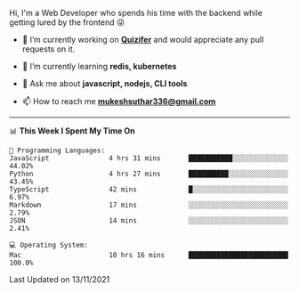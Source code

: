 Hi, I'm a Web Developer who spends his time with the backend while getting lured by the frontend 😜

- 🔭 I’m currently working on **[Quizifer](https://github.com/SutharMukesh/Quizifer/)** and would appreciate any pull requests on it.

- 🌱 I’m currently learning **redis, kubernetes**

- 💬 Ask me about **javascript, nodejs, CLI tools**

- 📫 How to reach me **mukeshsuthar336@gmail.com**

---
<!--START_SECTION:waka-->
📊 **This Week I Spent My Time On** 

```text
💬 Programming Languages: 
JavaScript               4 hrs 31 mins       ███████████░░░░░░░░░░░░░░   44.02% 
Python                   4 hrs 27 mins       ██████████░░░░░░░░░░░░░░░   43.45% 
TypeScript               42 mins             █░░░░░░░░░░░░░░░░░░░░░░░░   6.97% 
Markdown                 17 mins             ░░░░░░░░░░░░░░░░░░░░░░░░░   2.79% 
JSON                     14 mins             ░░░░░░░░░░░░░░░░░░░░░░░░░   2.41%

💻 Operating System: 
Mac                      10 hrs 16 mins      █████████████████████████   100.0%

```


 Last Updated on 13/11/2021
<!--END_SECTION:waka-->
